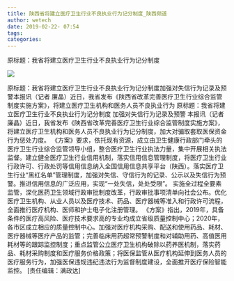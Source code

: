 ```yaml
---
title: 陕西省将建立医疗卫生行业不良执业行为记分制度_陕西频道
author: wetech
date: 2019-02-22- 07:54
tags: 
categories: 
---
```

原标题：我省将建立医疗卫生行业不良执业行为记分制度
<!-- more -->
                
<img align="center" border="0" src="http://p2.ifengimg.com/a/2016/0810/204c433878d5cf9size1_w16_h16.png" />
                
            
原标题：我省将建立医疗卫生行业不良执业行为记分制度加强对失信行为记录及预警本报讯（记者 廉晶）近日，我省发布《陕西省改革完善医疗卫生行业综合监管制度实施方案》，将建立医疗卫生机构和医务人员不良执业行为
原标题：我省将建立医疗卫生行业不良执业行为记分制度
加强对失信行为记录及预警
本报讯（记者 廉晶）近日，我省发布《陕西省改革完善医疗卫生行业综合监管制度实施方案》，将建立医疗卫生机构和医务人员不良执业行为记分制度，加大对骗取套取医保资金行为惩处力度。
《方案》要求，依托现有资源，成立由卫生健康行政部门牵头的医疗卫生行业综合监管领导小组，整合医疗卫生行业执法力量，集中开展相关执法监督。建立健全医疗卫生行业信用机制，落实信用信息管理制度，将医疗卫生行业行政许可、行政处罚等信用信息纳入全国信用信息共享平台（陕西）。落实医疗卫生行业“黑红名单”管理制度，加强对失信、守信行为的记录、公示以及失信行为预警。推进信用信息的广泛应用，实现“一处失信，处处受限”。
实施全过程全要素监管，深化医药卫生领域行政审批制度改革，行政审批事项清单向社会公布。优化医疗卫生机构、从业人员以及医疗技术、药品、医疗器械等准入和行政许可流程，全面推行医疗机构、医师和护士电子化注册管理。
《方案》指出，2019年，具备条件的医疗高风险、医疗技术要求高的专业均成立省级质量控制中心；2020年，各市区成立相应的质量控制中心。加强对医疗机构采购、配送和使用药品、耗材、医疗器械等医疗产品的监管；完善临床用药超常预警制度和对辅助用药、高值医用耗材等的跟踪监控制度；重点监管公立医疗卫生机构破除以药养医机制，落实药品、耗材采购制度和医疗服务价格政策；将医保监管从医疗机构延伸到医务人员的医疗服务行为，加强医保违规违纪违法行为监督制度建设，全面推开医疗保险智能监控。
[责任编辑：满政达]
            
